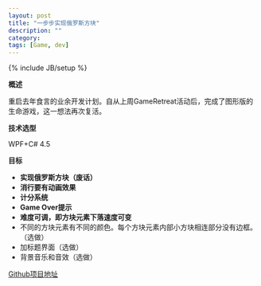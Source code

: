 ```yaml
---
layout: post
title: "一步步实现俄罗斯方块"
description: ""
category: 
tags: [Game, dev]
---
```

{% include JB/setup %}

**概述**

重启去年食言的业余开发计划。自从上周GameRetreat活动后，完成了图形版的生命游戏，这一想法再次复活。

**技术选型**

WPF+C# 4.5

**目标**

* **实现俄罗斯方块（废话）**
* **消行要有动画效果**
* **计分系统**
* **Game Over提示**
* **难度可调，即方块元素下落速度可变**
* 不同的方块元素有不同的颜色。每个方块元素内部小方块相连部分没有边框。（选做）
* 加标题界面（选做）
* 背景音乐和音效（选做）

[Github项目地址](https://github.com/fatbigbright/Tetris.git)
